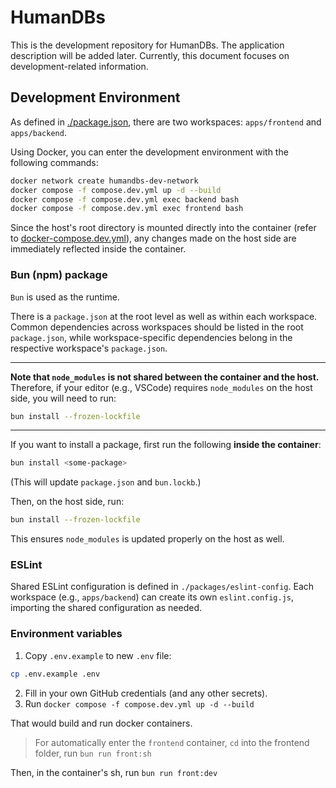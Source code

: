 # HumanDBs

This is the development repository for HumanDBs. The application description will be added later.
Currently, this document focuses on development-related information.

## Development Environment

As defined in [./package.json](./package.json), there are two workspaces: `apps/frontend` and `apps/backend`.

Using Docker, you can enter the development environment with the following commands:

```bash
docker network create humandbs-dev-network
docker compose -f compose.dev.yml up -d --build
docker compose -f compose.dev.yml exec backend bash
docker compose -f compose.dev.yml exec frontend bash
```

Since the host's root directory is mounted directly into the container (refer to [docker-compose.dev.yml](./docker-compose.dev.yml)), any changes made on the host side are immediately reflected inside the container.

### Bun (npm) package

`Bun` is used as the runtime.

There is a `package.json` at the root level as well as within each workspace.
Common dependencies across workspaces should be listed in the root `package.json`, while workspace-specific dependencies belong in the respective workspace's `package.json`.

---

**Note that `node_modules` is not shared between the container and the host.**
Therefore, if your editor (e.g., VSCode) requires `node_modules` on the host side, you will need to run:

```bash
bun install --frozen-lockfile
```

---

If you want to install a package, first run the following **inside the container**:

```bash
bun install <some-package>
```

(This will update `package.json` and `bun.lockb`.)

Then, on the host side, run:

```bash
bun install --frozen-lockfile
```

This ensures `node_modules` is updated properly on the host as well.

### ESLint

Shared ESLint configuration is defined in `./packages/eslint-config`.
Each workspace (e.g., `apps/backend`) can create its own `eslint.config.js`, importing the shared configuration as needed.

### Environment variables

1. Copy `.env.example` to new `.env` file:

```bash
cp .env.example .env
```

2. Fill in your own GitHub credentials (and any other secrets).
3. Run `docker compose -f compose.dev.yml up -d --build`

That would build and run docker containers.

> For automatically enter the `frontend` container, `cd` into the frontend folder, run `bun run front:sh`

Then, in the container's sh, run `bun run front:dev`
